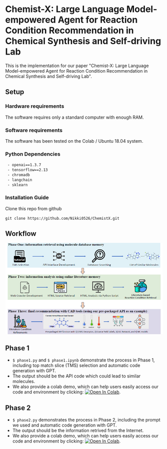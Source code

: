 # Chemist-X: Large Language Model-empowered Agent for Reaction Condition Recommendation in Chemical Synthesis and Self-driving Lab
This is the implementation for our paper "Chemist-X: Large Language Model-empowered Agent for Reaction Condition Recommendation in Chemical Synthesis and Self-driving Lab".

## Setup
### Hardware requirements
The software requires only a standard computer with enough RAM.

### Software requirements
The software has been tested on the Colab / Ubuntu 18.04 system.

### Python Dependencies
```
 - openai==1.3.7
 - tensorflow==2.13
 - chromadb
 - langchain
 - sklearn
```
### Installation Guide
Clone this repo from github
```
git clone https://github.com/Nikki0526/ChemistX.git
```

## Workflow
![image](https://github.com/Nikki0526/ChemistX/blob/main/workflow.png)

## Phase 1
* ``$ phase1.py`` and ``$ phase1.ipynb`` demonstrate the process in Phase 1, including top match slice (TMS) selection and automatic code generation with GPT. 
* The output should be the API code which could lead to similar molecules.
*  We also provide a colab demo, which can help users easily access our code and environment by clicking: [![Open In Colab](https://colab.research.google.com/assets/colab-badge.svg)](https://colab.research.google.com/drive/1QqEA0MwoUKaBm0K_CiLT5ukgcKeDH42N?usp=sharing). 

## Phase 2
* ``$ phase2.py`` demonstrates the process in Phase 2, including the prompt we used and automatic code generation with GPT. 
* The output should be the information retrived from the Internet.
*  We also provide a colab demo, which can help users easily access our code and environment by clicking: [![Open In Colab](https://colab.research.google.com/assets/colab-badge.svg)](https://colab.research.google.com/drive/12qmYG83HnN_mpt9GqoN2pgVWc6tNPJu2?usp=sharing). 

